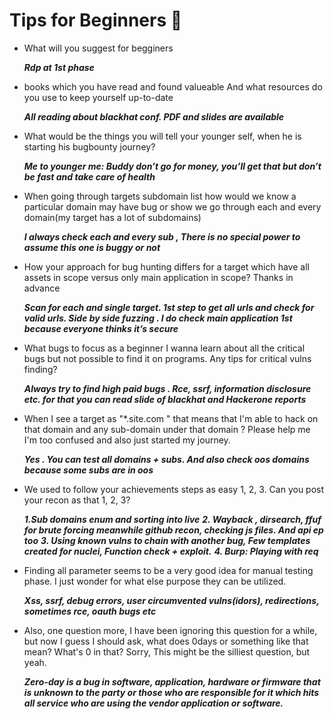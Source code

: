 # Tips for Beginners 🔰
 
- What will you suggest for begginers
 
   ***Rdp at 1st phase***

- books which you have read and found valueable 
And what resources do you use to keep yourself up-to-date
 
   ***All reading about blackhat conf. PDF and slides are available***

- What would be the things you will tell your younger self, when he is starting his bugbounty journey?

   ***Me to younger me: Buddy don’t go for money, you’ll get that but don’t be fast and take care of health***

- When going through targets subdomain list how would we know a particular domain may have bug or show we go through each and every domain(my target has a lot of subdomains)

    ***I always check each and every sub , There is no special power to assume this one is buggy or not***

- How your approach for bug hunting differs for a target which have all assets in scope versus only main application in scope?
Thanks in advance

  ***Scan for each and single target. 1st step to get all urls and check for valid urls. Side by side fuzzing . I do check main application 1st because everyone thinks it’s secure***

- What bugs to focus as a beginner I wanna learn about all the critical bugs but not possible to find it on programs.
Any tips for critical vulns finding?

   ***Always try to find high paid bugs . Rce, ssrf, information disclosure etc. for that you can read slide of blackhat and Hackerone reports***

- When I see a target as "*.site.com " that means that I'm able to hack on that domain and any sub-domain under that domain ? Please help me I'm too confused and also just started my journey.
 
    ***Yes . You can test all domains + subs. And also check oos domains because some subs are in oos***

- We used to follow your achievements steps as easy 1, 2, 3.
  Can you post your recon as that 1, 2, 3?
 
  ***1.Sub domains enum and sorting into live***
 ***2. Wayback , dirsearch, ffuf for brute forcing meanwhile github recon, checking js files. And api ep too***
 ***3. Using known vulns to chain with another bug, Few templates created for nuclei, Function check + exploit.***
 ***4. Burp: Playing with req***

- Finding all parameter seems to be a very good idea for manual testing phase. I just wonder for what else purpose they can be utilized.
 
   ***Xss, ssrf, debug errors, user circumvented vulns(idors), redirections, sometimes rce, oauth bugs etc***

- Also, one question more, I have been ignoring this question for a while, but now I guess I should ask, what does 0days or something like that mean? What's 0 in that? Sorry, This might be the silliest question, but yeah.
   
    ***Zero-day is a bug in software, application, hardware or firmware that is unknown to the party or those who are responsible for it which hits all service who are using the vendor application or software.***
